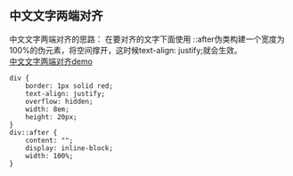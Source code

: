 ## 中文文字两端对齐
中文文字两端对齐的思路：
在要对齐的文字下面使用 ::after伪类构建一个宽度为100%的伪元素，将空间撑开，这时候text-align: justify;就会生效。  
[中文文字两端对齐demo](http://js.jirengu.com/lawesocuxo/1/edit?html,css,output)

```
div {
    border: 1px solid red;
    text-align: justify;
    overflow: hidden;
    width: 8em;
    height: 20px;
}
div::after {
    content: "";
    display: inline-block;
    width: 100%;
}
```